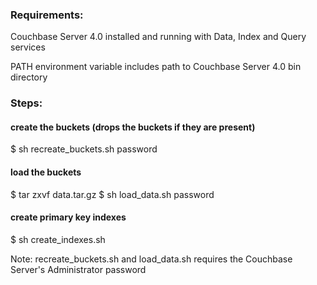 ### Requirements:

Couchbase Server 4.0 installed and running with Data, Index and Query services

PATH environment variable includes path to Couchbase Server 4.0 bin directory

### Steps:

#### create the buckets (drops the buckets if they are present)
$ sh recreate_buckets.sh password

#### load the buckets 
$ tar zxvf data.tar.gz
$ sh load_data.sh password

#### create primary key indexes
$ sh create_indexes.sh

Note: recreate_buckets.sh and load_data.sh requires the Couchbase Server's Administrator password

